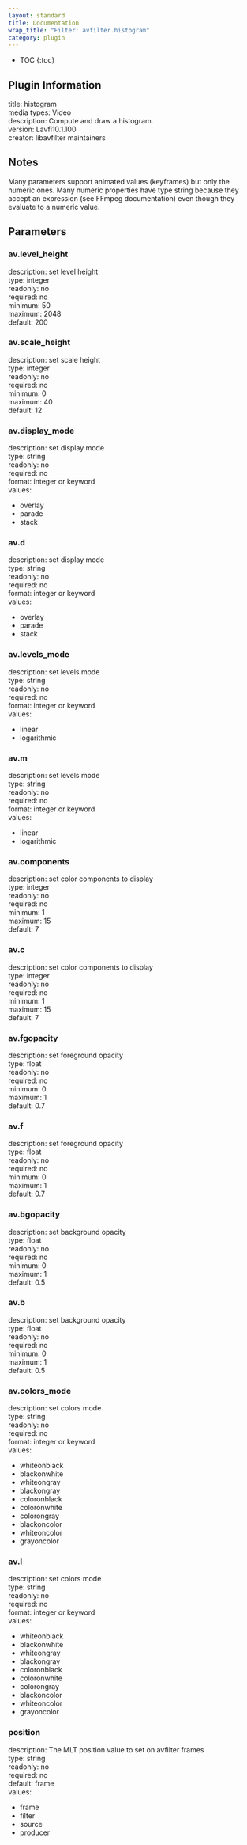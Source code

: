 ```yaml
---
layout: standard
title: Documentation
wrap_title: "Filter: avfilter.histogram"
category: plugin
---
```

* TOC
{:toc}

## Plugin Information

title: histogram  
media types:
Video  
description: Compute and draw a histogram.  
version: Lavfi10.1.100  
creator: libavfilter maintainers  

## Notes

Many parameters support animated values (keyframes) but only the numeric ones. Many numeric properties have type string because they accept an expression (see FFmpeg documentation) even though they evaluate to a numeric value.

## Parameters

### av.level_height

  
description:
set level height  
type: integer  
readonly: no  
required: no  
minimum: 50  
maximum: 2048  
default: 200  

### av.scale_height

  
description:
set scale height  
type: integer  
readonly: no  
required: no  
minimum: 0  
maximum: 40  
default: 12  

### av.display_mode

  
description:
set display mode  
type: string  
readonly: no  
required: no  
format: integer or keyword  
values:  

* overlay
* parade
* stack

### av.d

  
description:
set display mode  
type: string  
readonly: no  
required: no  
format: integer or keyword  
values:  

* overlay
* parade
* stack

### av.levels_mode

  
description:
set levels mode  
type: string  
readonly: no  
required: no  
format: integer or keyword  
values:  

* linear
* logarithmic

### av.m

  
description:
set levels mode  
type: string  
readonly: no  
required: no  
format: integer or keyword  
values:  

* linear
* logarithmic

### av.components

  
description:
set color components to display  
type: integer  
readonly: no  
required: no  
minimum: 1  
maximum: 15  
default: 7  

### av.c

  
description:
set color components to display  
type: integer  
readonly: no  
required: no  
minimum: 1  
maximum: 15  
default: 7  

### av.fgopacity

  
description:
set foreground opacity  
type: float  
readonly: no  
required: no  
minimum: 0  
maximum: 1  
default: 0.7  

### av.f

  
description:
set foreground opacity  
type: float  
readonly: no  
required: no  
minimum: 0  
maximum: 1  
default: 0.7  

### av.bgopacity

  
description:
set background opacity  
type: float  
readonly: no  
required: no  
minimum: 0  
maximum: 1  
default: 0.5  

### av.b

  
description:
set background opacity  
type: float  
readonly: no  
required: no  
minimum: 0  
maximum: 1  
default: 0.5  

### av.colors_mode

  
description:
set colors mode  
type: string  
readonly: no  
required: no  
format: integer or keyword  
values:  

* whiteonblack
* blackonwhite
* whiteongray
* blackongray
* coloronblack
* coloronwhite
* colorongray
* blackoncolor
* whiteoncolor
* grayoncolor

### av.l

  
description:
set colors mode  
type: string  
readonly: no  
required: no  
format: integer or keyword  
values:  

* whiteonblack
* blackonwhite
* whiteongray
* blackongray
* coloronblack
* coloronwhite
* colorongray
* blackoncolor
* whiteoncolor
* grayoncolor

### position

  
description:
The MLT position value to set on avfilter frames  
type: string  
readonly: no  
required: no  
default: frame  
values:  

* frame
* filter
* source
* producer

